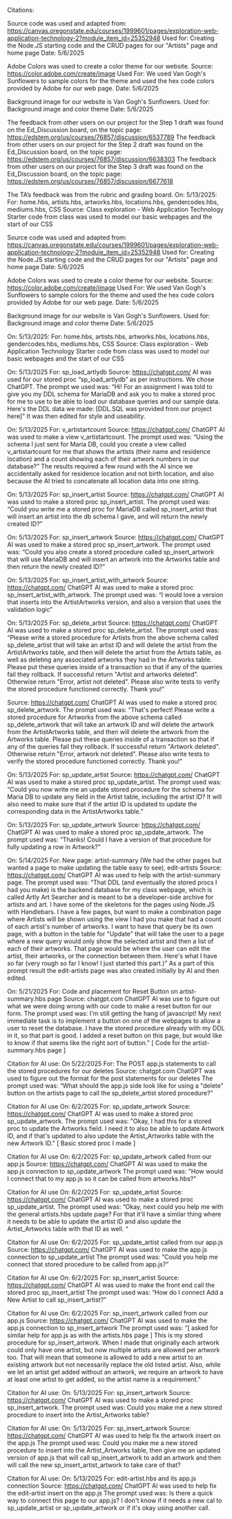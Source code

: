 Citations:

Source code was used and adapted from: https://canvas.oregonstate.edu/courses/1999601/pages/exploration-web-application-technology-2?module_item_id=25352948
Used for: Creating the Node.JS starting code and the CRUD pages for our "Artists" page and home page
Date: 5/6/2025

Adobe Colors was used to create a color theme for our website. Source: https://color.adobe.com/create/image
Used For: We used Van Gogh's Sunflowers to sample colors for the theme and used the hex code colors provided by Adobe for our web page.
Date: 5/6/2025

Background image for our website is Van Gogh's Sunflowers.
Used for: Background image and color theme
Date: 5/6/2025

The feedback from other users on our project for the Step 1 draft was found on the Ed_Discussion board, on the topic page: https://edstem.org/us/courses/76857/discussion/6537789
The feedback from other users on our project for the Step 2 draft was found on the Ed_Discussion board, on the topic page: 
https://edstem.org/us/courses/76857/discussion/6638303
The feedback from other users on our project for the Step 3 draft was found on the Ed_Discussion board, on the topic page: 
https://edstem.org/us/courses/76857/discussion/6677618

The TA’s feedback was from the rubric and grading board.
On: 5/13/2025:
For: home.hbs, artists.hbs, artworks.hbs, locations.hbs, gendercodes.hbs, mediums.hbs, CSS
Source: Class exploration - Web Application Technology
Starter code from class was used to model our basic webpages and the start of our CSS


Source code was used and adapted from: https://canvas.oregonstate.edu/courses/1999601/pages/exploration-web-application-technology-2?module_item_id=25352948 Used for: Creating the Node.JS starting code and the CRUD pages for our "Artists" page and home page Date: 5/6/2025

Adobe Colors was used to create a color theme for our website. Source: https://color.adobe.com/create/image Used For: We used Van Gogh's Sunflowers to sample colors for the theme and used the hex code colors provided by Adobe for our web page. Date: 5/6/2025

Background image for our website is Van Gogh's Sunflowers. Used for: Background image and color theme Date: 5/6/2025

On: 5/13/2025:
For: home.hbs, artists.hbs, artworks.hbs, locations.hbs, gendercodes.hbs, mediums.hbs, CSS
Source: Class exploration - Web Application Technology
Starter code from class was used to model our basic webpages and the start of our CSS

On: 5/13/2025
For: sp_load_artlydb
Source: https://chatgpt.com/
AI was used for our stored proc “sp_load_artlydb” as per instructions. We chose ChatGPT.
The prompt we used was: 
“Hi! For an assignment I was told to give you my DDL schema for MariaDB and ask you to make a stored proc for me to use to be able to load our database queries and our sample data. 
Here's the DDL data we made:
[DDL.SQL was provided from our project here]”
It was then edited for style and useability.

On: 5/13/2025
For: v_artistartcount
Source: https://chatgpt.com/
ChatGPT AI was used to make a view v_artistartcount.
The prompt used was: 
“Using the schema I just sent for Maria DB, could you create a view called v_artistartcount for me that shows the artists (their name and residence location) and a count showing each of their artwork numbers in our database?”
The results required a few round with the AI since we accidentally asked for residence location and not birth location, and also because the AI tried to concatenate all location data into one string.

On: 5/13/2025
For: sp_insert_artist 
Source: https://chatgpt.com/
ChatGPT AI was used to make a stored proc sp_insert_artist.
The prompt used was: 
“Could you write me a stored proc for MariaDB called sp_insert_artist that will insert an artist into the db schema I gave, and will return the newly created ID?”

On: 5/13/2025
For: sp_insert_artwork
Source: https://chatgpt.com/
ChatGPT AI was used to make a stored proc sp_insert_artwork.
The prompt used was: 
“Could you also create a stored procedure called sp_insert_artwork that will use MariaDB and will insert an artwork into the Artworks table and then return the newly created ID?”

On: 5/13/2025
For: sp_insert_artist_with_artwork
Source: https://chatgpt.com/
ChatGPT AI was used to make a stored proc sp_insert_artist_with_artwork.
The prompt used was: 
“I would love a version that inserts into the ArtistArtworks version, and also a version that uses the validation logic”

On: 5/13/2025
For: sp_delete_artist
Source: https://chatgpt.com/
ChatGPT AI was used to make a stored proc sp_delete_artist.
The prompt used was: 
“Please write a stored procedure for Artists from the above schema called sp_delete_artist that will take an artist ID and will delete the artist from the ArtistArtworks table, and then will delete the artist from the Artists table, as well as deleting any associated artworks they had in the Artworks table. Please put these queries inside of a transaction so that if any of the queries fail they rollback.
If successful return "Artist and artworks deleted". Otherwise return "Error, artist not deleted". Please also write tests to verify the stored procedure functioned correctly. Thank you!”

Source: https://chatgpt.com/
ChatGPT AI was used to make a stored proc sp_delete_artwork.
The prompt used was: 
“That's perfect! Please write a stored procedure for Artworks from the above schema called sp_delete_artwork that will take an artwork ID and will delete the artwork from the ArtistArtworks table, and then will delete the artwork from the Artworks table. Please put these queries inside of a transaction so that if any of the queries fail they rollback.
If successful return "Artwork deleted". Otherwise return "Error, artwork not deleted". Please also write tests to verify the stored procedure functioned correctly. Thank you!”

On: 5/13/2025
For: sp_update_artist
Source: https://chatgpt.com/
ChatGPT AI was used to make a stored proc sp_update_artist.
The prompt used was: 
“Could you now write me an update stored procedure for the schema for Maria DB to update any field in the Artist table, including the artist ID? It will also need to make sure that if the artist ID is updated to update the corresponding data in the ArtistArtworks table.”

On: 5/13/2025
For: sp_update_artwork
Source: https://chatgpt.com/
ChatGPT AI was used to make a stored proc sp_update_artwork.
The prompt used was: 
“Thanks! Could I have a version of that procedure for fully updating a row in Artwork?”

On: 5/14/2025
For: New page: artist-summary (We had the other pages but wanted a page to make updating the table easy to see), edit-artists
Source: https://chatgpt.com/
ChatGPT AI was used to help with the artist-summary page.
The prompt used was: 
“That DDL (and eventually the stored procs I had you make) is the backend database for my class webpage, which is called Artly Art Searcher and is meant to be a developer-side archive for artists and art. I have some of the skeletons for the pages using Node.JS with Handlebars. I have a few pages, but want to make a combination page where Artists will be shown using the view I had you make that had a count of each artist's number of artworks. I want to have that query be its own page, with a button in the table for "Update" that will take the user to a page where a new query would only show the selected artist and then a list of each of their artworks. That page would be where the user can edit the artist, their artworks, or the connection between them. Here's what I have so far (very rough so far I know! I just started this part.)”
As a part of this prompt result the edit-artists page was also created initially by AI and then edited.

On: 5/21/2025 
For: Code and placement for Reset Button on artist-summary.hbs page
Source: chatgpt.com
ChatGPT AI was use to figure out what we were doing wrong with our code to make a reset button for our form.
The prompt used was: 
I'm still getting the hang of javascript! My next immediate task is to implement a button on one of the webpages to allow a user to reset the database. I have the stored procedure already with my DDL in it, so that part is good. I added a reset button on this page, but would like to know if that seems like the right sort of button.”
[ Code for the artist-summary.hbs page ]

Citation for AI use:
On 5/22/2025
For: The POST app.js statements to call the stored procedures for our deletes
Source: chatgpt.com
ChatGPT was used to figure out the format for the post statements for our deletes
The prompt used was: 
“What should the app.js side look like for using a "delete" button on the artists page to call the sp_delete_artist stored procedure?”


Citation for AI use
On: 6/2/2025
For: sp_update_artwork
Source: https://chatgpt.com/
ChatGPT AI was used to make a stored proc sp_update_artwork.
The prompt used was: 
"Okay, I had this for a stored proc to update the Artworks field. I need it to also be able to 
update Artwork ID, and if that's updated to also update the Artist_Artworks table with the new Artwork ID."
[ Basic stored proc I made ]

Citation for AI use
On: 6/2/2025
For: sp_update_artwork called from our app.js
Source: https://chatgpt.com/
ChatGPT AI was used to make the app.js connection to sp_update_artwork
The prompt used was: 
"How would I connect that to my app.js so it can be called from artworks.hbs?"

Citation for AI use
On: 6/2/2025
For: sp_update_artist
Source: https://chatgpt.com/
ChatGPT AI was used to make a stored proc sp_update_artist.
The prompt used was: 
“Okay, next could you help me with the general artists.hbs update page? For that it'll have a similar thing where it needs to be able to update the artist ID and also update the Artist_Artworks table with that ID as well. “

Citation for AI use
On: 6/2/2025
For: sp_update_artist called from our app.js
Source: https://chatgpt.com/
ChatGPT AI was used to make the app.js connection to sp_update_artist
The prompt used was: 
“Could you help me connect that stored procedure to be called from app.js?”

Citation for AI use
On: 6/2/2025
For: sp_insert_artist
Source: https://chatgpt.com/
ChatGPT AI was used to make the front end call the stored proc sp_insert_artist
The prompt used was: 
“How do I connect Add a New Artist to call sp_insert_artist?”

Citation for AI use
On: 6/2/2025
For: sp_insert_artwork called from our app.js
Source: https://chatgpt.com/
ChatGPT AI was used to make the app.js connection to sp_insert_artwork
The prompt used was: 
“[ asked for similar help for app.js as with the artists.hbs page ] This is my stored procedure for sp_insert_artwork. When I made that originally each artwork could only have one artist, but now multiple artists are allowed per artwork too. That will mean that someone is allowed to add a new artist to an existing artwork but not necessarily replace the old listed artist. Also, while we let an artist get added without an artwork, we require an artwork to have at least one artist to get added, so the artist name is a requirement.”

Citation for AI use:
On: 5/13/2025
For: sp_insert_artwork
Source: https://chatgpt.com/
ChatGPT AI was used to make a stored proc sp_insert_artwork.
The prompt used was: 
Could you make me a new stored procedure to insert into the Artist_Artworks table?

Citation for AI use:
On: 5/13/2025
For: sp_insert_artwork
Source: https://chatgpt.com/
ChatGPT AI was used to help fix the artwork insert on the app.js 
The prompt used was: 
Could you make me a new stored procedure to insert into the Artist_Artworks table, then give me an updated version of app.js that will call sp_insert_artwork to add an artwork and then will call the new sp_insert_artist_artwork to take care of that?

Citation for AI use:
On: 5/13/2025
For: edit-artist.hbs and its app.js connection
Source: https://chatgpt.com/
ChatGPT AI was used to help fix the edit-artist insert on the app.js 
The prompt used was: 
 Is there a quick way to connect this page to our app.js? I don't know if it needs a new cal to sp_update_artist or sp_update_artwork or if it's okay using another call.
